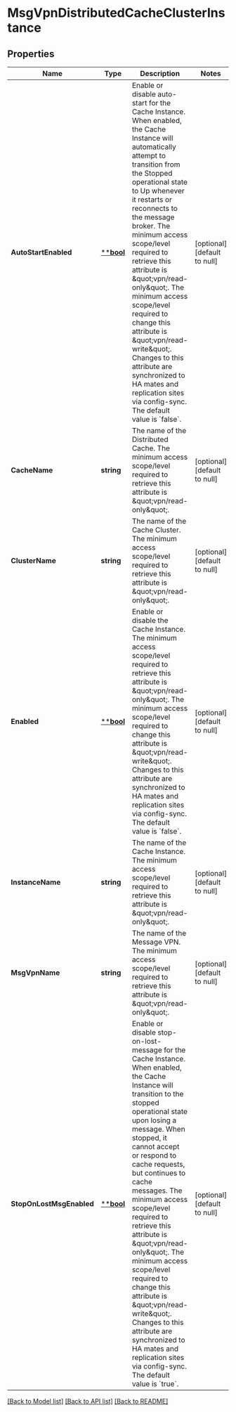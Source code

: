 # MsgVpnDistributedCacheClusterInstance

## Properties
Name | Type | Description | Notes
------------ | ------------- | ------------- | -------------
**AutoStartEnabled** | [****bool**](*bool.md) | Enable or disable auto-start for the Cache Instance. When enabled, the Cache Instance will automatically attempt to transition from the Stopped operational state to Up whenever it restarts or reconnects to the message broker.  The minimum access scope/level required to retrieve this attribute is \&quot;vpn/read-only\&quot;. The minimum access scope/level required to change this attribute is \&quot;vpn/read-write\&quot;. Changes to this attribute are synchronized to HA mates and replication sites via config-sync. The default value is &#x60;false&#x60;. | [optional] [default to null]
**CacheName** | **string** | The name of the Distributed Cache.  The minimum access scope/level required to retrieve this attribute is \&quot;vpn/read-only\&quot;. | [optional] [default to null]
**ClusterName** | **string** | The name of the Cache Cluster.  The minimum access scope/level required to retrieve this attribute is \&quot;vpn/read-only\&quot;. | [optional] [default to null]
**Enabled** | [****bool**](*bool.md) | Enable or disable the Cache Instance.  The minimum access scope/level required to retrieve this attribute is \&quot;vpn/read-only\&quot;. The minimum access scope/level required to change this attribute is \&quot;vpn/read-write\&quot;. Changes to this attribute are synchronized to HA mates and replication sites via config-sync. The default value is &#x60;false&#x60;. | [optional] [default to null]
**InstanceName** | **string** | The name of the Cache Instance.  The minimum access scope/level required to retrieve this attribute is \&quot;vpn/read-only\&quot;. | [optional] [default to null]
**MsgVpnName** | **string** | The name of the Message VPN.  The minimum access scope/level required to retrieve this attribute is \&quot;vpn/read-only\&quot;. | [optional] [default to null]
**StopOnLostMsgEnabled** | [****bool**](*bool.md) | Enable or disable stop-on-lost-message for the Cache Instance. When enabled, the Cache Instance will transition to the stopped operational state upon losing a message. When stopped, it cannot accept or respond to cache requests, but continues to cache messages.  The minimum access scope/level required to retrieve this attribute is \&quot;vpn/read-only\&quot;. The minimum access scope/level required to change this attribute is \&quot;vpn/read-write\&quot;. Changes to this attribute are synchronized to HA mates and replication sites via config-sync. The default value is &#x60;true&#x60;. | [optional] [default to null]

[[Back to Model list]](../README.md#documentation-for-models) [[Back to API list]](../README.md#documentation-for-api-endpoints) [[Back to README]](../README.md)

